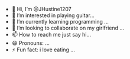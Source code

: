 - 👋 Hi, I’m @JHustine1207
- 👀 I’m interested in playing guitar...
- 🌱 I’m currently learning programming ...
- 💞️ I’m looking to collaborate on my girlfriend ...
- 📫 How to reach me just say hi...
- 😄 Pronouns: ...
- ⚡ Fun fact: i love eating ...

<!---
JHustine1207/JHustine1207 is a ✨ special ✨ repository because its `README.md` (this file) appears on your GitHub profile.
You can click the Preview link to take a look at your changes.
--->
